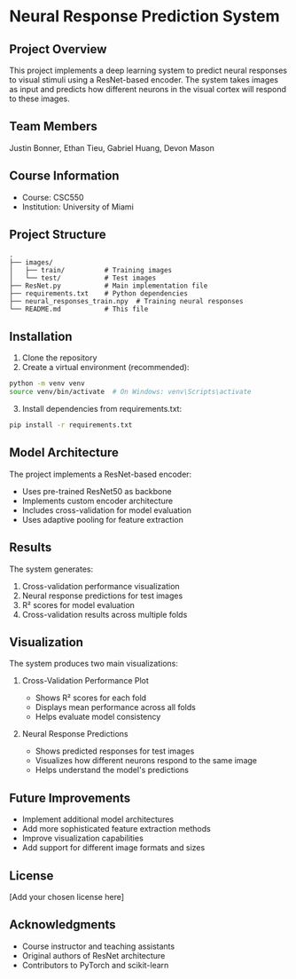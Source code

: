 # Neural Response Prediction System

## Project Overview
This project implements a deep learning system to predict neural responses to visual stimuli using a ResNet-based encoder. The system takes images as input and predicts how different neurons in the visual cortex will respond to these images.

## Team Members
Justin Bonner, Ethan Tieu, Gabriel Huang, Devon Mason

## Course Information
- Course: CSC550
- Institution: University of Miami

## Project Structure
```
.
├── images/
│   ├── train/          # Training images
│   └── test/           # Test images
├── ResNet.py           # Main implementation file
├── requirements.txt    # Python dependencies
├── neural_responses_train.npy  # Training neural responses
└── README.md           # This file
```

## Installation
1. Clone the repository
2. Create a virtual environment (recommended):
```bash
python -m venv venv
source venv/bin/activate  # On Windows: venv\Scripts\activate
```
3. Install dependencies from requirements.txt:
```bash
pip install -r requirements.txt
```

## Model Architecture
The project implements a ResNet-based encoder:
- Uses pre-trained ResNet50 as backbone
- Implements custom encoder architecture
- Includes cross-validation for model evaluation
- Uses adaptive pooling for feature extraction

## Results
The system generates:
1. Cross-validation performance visualization
2. Neural response predictions for test images
3. R² scores for model evaluation
4. Cross-validation results across multiple folds

## Visualization
The system produces two main visualizations:
1. Cross-Validation Performance Plot
   - Shows R² scores for each fold
   - Displays mean performance across all folds
   - Helps evaluate model consistency

2. Neural Response Predictions
   - Shows predicted responses for test images
   - Visualizes how different neurons respond to the same image
   - Helps understand the model's predictions

## Future Improvements
- Implement additional model architectures
- Add more sophisticated feature extraction methods
- Improve visualization capabilities
- Add support for different image formats and sizes

## License
[Add your chosen license here]

## Acknowledgments
- Course instructor and teaching assistants
- Original authors of ResNet architecture
- Contributors to PyTorch and scikit-learn 
